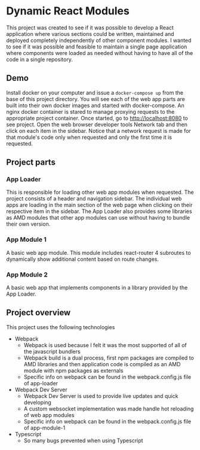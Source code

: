 # Dynamic React Modules

This project was created to see if it was possible to develop a React application where various sections could be written, maintained and deployed completely independently of other component modules.
I wanted to see if it was possible and feasible to maintain a single page application where components were loaded as needed without having to have all of the code in a single repository.

## Demo

Install docker on your computer and issue a `docker-compose up` from the base of this project directory.
You will see each of the web app parts are built into their own docker images and started with docker-compose.
An nginx docker container is stared to manage proxying requests to the appropriate project container.
Once started, go to [http://localhost:8080](http://localhost:8080) to see project.
Open the web browser developer tools Network tab and then click on each item in the sidebar.
Notice that a network request is made for that module's code only when requested and only the first time it is requested.

## Project parts

### App Loader

This is responsible for loading other web app modules when requested.
The project consists of a header and navigation sidebar.
The individual web apps are loading in the main section of the web page when clicking on their respective item in the sidebar.
The App Loader also provides some libraries as AMD modules that other app modules can use without having to bundle their own version.

### App Module 1

A basic web app module. This module includes react-router 4 subroutes to dynamically show additional content based on route changes.

### App Module 2

A basic web app that implements components in a library provided by the App Loader.

## Project overview

This project uses the following technologies

- Webpack
  - Webpack is used because I felt it was the most supported of all of the javascript bundlers
  - Webpack build is a dual process, first npm packages are compiled to AMD libraries and then application code is compiled as an AMD module with npm packages as externals
  - Specific info on webpack can be found in the webpack.config.js file of app-loader
- Webpack Dev Server
  - Webpack Dev Server is used to provide live updates and quick developing
  - A custom websocket implementation was made handle hot reloading of web app modules
  - Specific info on webpack can be found in the webpack.config.js file of app-module-1
- Typescript
  - So many bugs prevented when using Typescript
